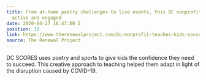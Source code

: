 ```yaml
---
title: From at-home poetry challenges to live events, this DC nonprofit keeps kids
  active and engaged
date: 2020-04-27 16:47:00 Z
position: 13
link: https://www.therenewalproject.com/dc-nonprofit-teaches-kids-soccer-and-poetry/
source: The Renewal Project
---
```


DC SCORES uses poetry and sports to give kids the confidence they need to succeed. This creative approach to teaching helped them adapt in light of the disruption caused by COVID-19.